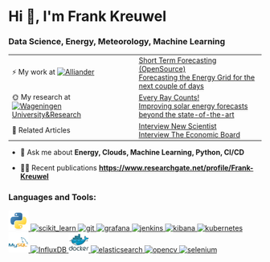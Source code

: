 <h1 align="left">Hi 👋, I'm Frank Kreuwel</h1>
<h3 align="left">Data Science, Energy, Meteorology, Machine Learning</h3>

| | |
|---|---|
| ⚡ My work at <a href="https://www.werkenbijalliander.com" target="_blank"> <img src="https://www.ams-institute.org/media/original_images/alliander-logo-480x213-2.png.700x700_q85_upscale.png" alt="Alliander" width="90" height="40"/> </a>  | [Short Term Forecasting (OpenSource)<br/> Forecasting the Energy Grid for the next couple of days](https://github.com/alliander-opensource/short-term-forecasting) |
| 🌞 My research at <a href="https://www.wur.nl/nl/Personen/Frank-FPM-Frank-Kreuwel-MSc.htm" target="_blank"> <img src="https://d1ra4hr810e003.cloudfront.net/visual/accountlogo/386E52AF-B22A-4F20-9E07456F950C78DA/small-626B8937-AF13-4FF1-B61B9BA437B7351D.png" alt="Wageningen University&Research" width="150" height="40"/> </a>| [Every Ray Counts! <br/> Improving solar energy forecasts beyond the state-of-the-art](https://www.vcard.wur.nl/Views/Profile/View.aspx?id=87854) |
| 📝 Related Articles | [Interview New Scientist](https://www.newscientist.nl/nieuws/zonne-energie-kan-bij-bewolking-een-stuk-hoger-pieken-dan-bij-strakblauwe-lucht/) <br/> [Interview The Economic Board](https://theeconomicboard.com/nieuws/wur-en-liander-zonne-energie/) |


- 💬 Ask me about **Energy, Clouds, Machine Learning, Python, CI/CD**

- 👨‍💻 Recent publications **https://www.researchgate.net/profile/Frank-Kreuwel**


<h3 align="left">Languages and Tools:</h3>
<p align="left">
  <a href="https://www.python.org" target="_blank"> <img src="https://raw.githubusercontent.com/devicons/devicon/master/icons/python/python-original.svg" alt="python" width="40" height="40"/> </a> 
  <a href="https://scikit-learn.org/" target="_blank"> <img src="https://upload.wikimedia.org/wikipedia/commons/0/05/Scikit_learn_logo_small.svg" alt="scikit_learn" width="40" height="40"/> </a> 
  <a href="https://git-scm.com/" target="_blank"> <img src="https://www.vectorlogo.zone/logos/git-scm/git-scm-icon.svg" alt="git" width="40" height="40"/> </a> 
  <a href="https://grafana.com" target="_blank"> <img src="https://www.vectorlogo.zone/logos/grafana/grafana-icon.svg" alt="grafana" width="40" height="40"/> </a> 
  <a href="https://www.jenkins.io" target="_blank"> <img src="https://www.vectorlogo.zone/logos/jenkins/jenkins-icon.svg" alt="jenkins" width="40" height="40"/> </a> 
  <a href="https://www.elastic.co/kibana" target="_blank"> <img src="https://www.vectorlogo.zone/logos/elasticco_kibana/elasticco_kibana-icon.svg" alt="kibana" width="40" height="40"/> </a> 
  <a href="https://kubernetes.io" target="_blank"> <img src="https://www.vectorlogo.zone/logos/kubernetes/kubernetes-icon.svg" alt="kubernetes" width="40" height="40"/> </a> 
  <a href="https://www.mysql.com/" target="_blank"> <img src="https://raw.githubusercontent.com/devicons/devicon/master/icons/mysql/mysql-original-wordmark.svg" alt="mysql" width="40" height="40"/> </a> 
  <a href="https://www.influxdata.com/" target="_blank"> <img src="https://influxdata.github.io/branding/img/downloads/influxdata-logo--symbol--pool-alpha.png" alt="InfluxDB" width="40" height="40"/> </a> 
  <a href="https://www.docker.com/" target="_blank"> <img src="https://raw.githubusercontent.com/devicons/devicon/master/icons/docker/docker-original-wordmark.svg" alt="docker" width="40" height="40"/> </a> 
  <a href="https://www.elastic.co" target="_blank"> <img src="https://www.vectorlogo.zone/logos/elastic/elastic-icon.svg" alt="elasticsearch" width="40" height="40"/> </a>
  <a href="https://opencv.org/" target="_blank"> <img src="https://www.vectorlogo.zone/logos/opencv/opencv-icon.svg" alt="opencv" width="40" height="40"/> </a> 
  <a href="https://www.selenium.dev" target="_blank"> <img src="https://raw.githubusercontent.com/detain/svg-logos/780f25886640cef088af994181646db2f6b1a3f8/svg/selenium-logo.svg" alt="selenium" width="40" height="40"/> </a> </p>

